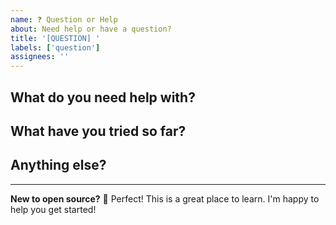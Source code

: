 ```yaml
---
name: ❓ Question or Help
about: Need help or have a question?
title: '[QUESTION] '
labels: ['question']
assignees: ''
---
```


## What do you need help with?

<!-- Ask away! No question is too simple. -->

## What have you tried so far?

<!-- Optional - just helps us understand where you're stuck -->

## Anything else?

<!-- Share any other details that might be helpful -->

---

**New to open source?** 🌟 Perfect! This is a great place to learn. I'm happy to help you get started!
